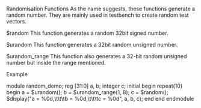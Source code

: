 
Randomisation Functions
As the name suggests, these functions generate a random number. They are mainly used in testbench to create random test vectors.

$random
This function generates a random 32bit signed number.

$urandom
This function generates a 32bit random unsigned number.

$urandom_range
This function also generates a 32-bit random unsigned number but inside the range mentioned.

Example

module random_demo;
    reg [31:0] a, b;
    integer c;
    initial begin
        repeat(10) begin
            a = $urandom();
            b = $urandom_range(1, 8);
            c = $random();
            $display("a = %0d,\t\t\tb = %0d,\t\t\tc = %0d", a, b, c);
        end
    end
endmodule
